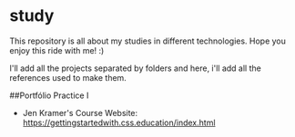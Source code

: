 # study
This repository is all about my studies in different technologies. Hope you enjoy this ride with me! :) 

I'll add all the projects separated by folders and here, i'll add all the references used to make them.

##Portfólio Practice I </h3>

* Jen Kramer's Course Website: https://gettingstartedwith.css.education/index.html

